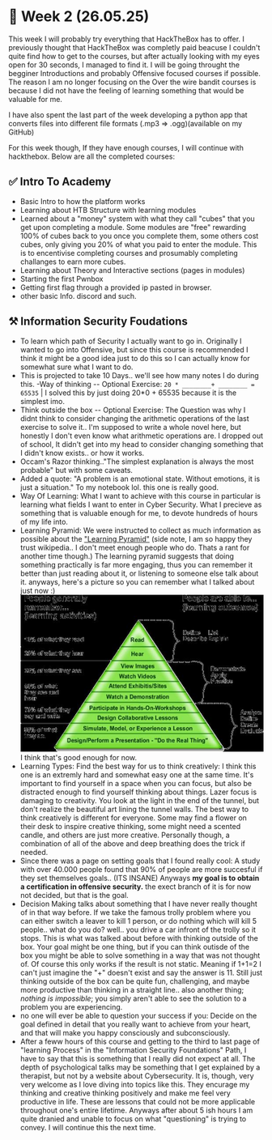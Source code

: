 # 📆 Week 2 (26.05.25)

This week I will probably try everything that HackTheBox has to offer. I previously thought that HackTheBox was completly paid beacuse I couldn't quite find how to get to the courses, but after actually looking with my eyes open for 30 seconds, I managed to find it. I will be going throught the begginer Introductions and probably Offensive focused courses if possible. The reason I am no longer focusing on the Over the wire bandit courses is because I did not have the feeling of learning something that would be valuable for me.

I have also spent the last part of the week developing a python app that converts files into different file formats (.mp3 => .ogg)(available on my GitHub)

For this week though, If they have enough courses, I will continue with hackthebox. Below are all the completed courses:

## ✅ Intro To Academy

- Basic Intro to how the platform works
- Learning about HTB Structure with learning modules
- Learned about a "money" system with what they call "cubes" that you get upon completing a module. Some modules are "free" rewarding 100% of cubes back to you once you complete them, some others cost cubes, only giving you 20% of what you paid to enter the module. This is to encentivise completing courses and prosumably completing challanges to earn more cubes.
- Learning about Theory and Interactive sections (pages in modules)
- Starting the first Pwnbox
- Getting first flag through a provided ip pasted in browser.
- other basic Info. discord and such.

## ⚒️ Information Security Foudations

- To learn which path of Security I actually want to go in. Originally I wanted to go into Offensive, but since this course is recommended I think it might be a good idea just to do this so I can actually know for somewhat sure what I want to do.
- This is projected to take 10 Days.. we'll see how many notes I do during this.
-Way of thinking -- Optional Exercise: ```20 * ________+ ________ = 65535``` | I solved this by just doing 20*0 + 65535 because it is the simplest imo.
- Think outside the box -- Optional Exercise: The Question was why I didnt think to consider changing the arithmetic operations of the last exercise to solve it.. I'm supposed to write a whole novel here, but honestly I don't even know what arithmetic operations are. I dropped out of school, It didn't get into my head to consider changing something that I didn't know exists.. or how it works.
- Occam's Razor thinking.."The simplest explanation is always the most probable" but with some caveats.
- Added a quote: "A problem is an emotional state. Without emotions, it is just a situation." To my notebook lol. this one is really good.
- Way Of Learning: What I want to achieve with this course in particular is learning what fields I want to enter in Cyber Security. What I precieve as something that is valuable enough for me, to devote hundreds of hours of my life into.
- Learning Pyramid: We were instructed to collect as much information as possible about the ["Learning Pyramid"](https://en.wikipedia.org/wiki/Learning_pyramid) (side note, I am so happy they trust wikipedia.. I don't meet enough people who do. Thats a rant for another time though.) The learning pyramid suggests that doing something practically is far more engaging, thus you can remember it better than just reading about it, or listening to someone else talk about it. anyways, here's a picture so you can remember what I talked about just now :)![Learning Pyramid or Cone of Learning](<../Files/Learning Pyramid.jpeg>) I think that's good enough for now.
- Learning Types: Find the best way for us to think creatively: I think this one is an extremly hard and somewhat easy one at the same time. It's important to find yourself in a space when you can focus, but also be distracted enough to find yourself thinking about things. Lazer focus is damaging to creativity. You look at the light in the end of the tunnel, but don't realize the beautiful art lining the tunnel walls. The best way to think creatively is different for everyone. Some may find a flower on their desk to inspire creative thinking, some might need a scented candle, and others are just more creative. Personally though, a combination of all of the above and deep breathing does the trick if needed.
- Since there was a page on setting goals that I found really cool: A study with over 40.000 people found that 90% of people are more succesful if they set themselves goals.. (ITS INSANE) Anyways **my goal is to obtain a certification in offensive security.** the exect branch of it is for now not decided, but that is the goal.
- Decision Making talks about something that I have never really thought of in that way before. If we take the famous trolly problem where you can either switch a leaver to kill 1 person, or do nothing which will kill 5 people.. what do you do? well.. you drive a car infront of the trolly so it stops. This is what was talked about before with thinking outside of the box. Your goal might be one thing, but if you can think outisde of the box you might be able to solve something in a way that was not thought of. Of course this only works if the result is not static. Meaning if 1+1=2 I can't just imagine the "+" doesn't exist and say the answer is 11. Still just thinking outside of the box can be quite fun, challenging, and maybe more productive than thinking in a straight line.. also another thing; *nothing is impossible*; you simply aren't able to see the solution to a problem you are experiencing.
- no one will ever be able to question your success if you: Decide on the goal defined in detail that you really want to achieve from your heart, and that will make you happy consciously and subconsciously.
- After a feww hours of this course and getting to the third to last page of "learning Process" in the "Information Security Foundations" Path, I have to say that this is something that I really did not expect at all. The depth of psychological talks may be something that I get explained by a therapist, but not by a website about Cybersecurity. It is, though, very very welcome as I love diving into topics like this. They encurage my thinking and creative thinking positively and make me feel very productive in life. These are lessons that could not be more applicable throughout one's entire lifetime. Anyways after about 5 ish hours I am quite dranied and unable to focus on what "questioning" is trying to convey. I will continue this the next time.
